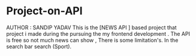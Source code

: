 # Project-on-API
AUTHOR : SANDIP YADAV
This is the [NEWS API ] based project that project i made during the pursuing the my frontend development .
The API is free so not much news can show , There is some limitation's.
In the search bar search (Sport).
